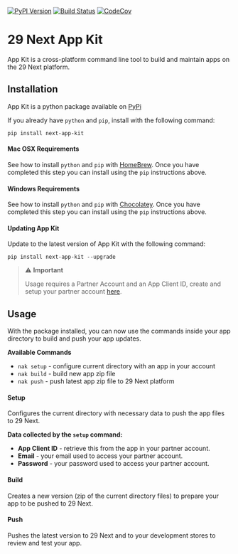 <!-- Badges -->
[![PyPI Version][pypi-v-image]][pypi-v-link]
[![Build Status][GHAction-image]][GHAction-link]
[![CodeCov][codecov-image]][codecov-link]

# 29 Next App Kit

App Kit is a cross-platform command line tool to build and maintain apps on the 29 Next platform.

## Installation

App Kit is a python package available on [PyPi](https://pypi.org/project/next-app-kit/)

If you already have `python` and `pip`, install with the following command:

```
pip install next-app-kit
```

#### Mac OSX Requirements
See how to install `python` and `pip` with [HomeBrew](https://docs.brew.sh/Homebrew-and-Python#python-3x). Once you have completed this step you can install using the `pip` instructions above.

#### Windows Requirements
See how to install `python` and `pip` with [Chocolatey](https://python-docs.readthedocs.io/en/latest/starting/install3/win.html). Once you have completed this step you can install using the `pip` instructions above.


#### Updating App Kit

Update to the latest version of App Kit with the following command:
```
pip install next-app-kit --upgrade
```

> :warning: **Important**
>
> Usage requires a Partner Account and an App Client ID, create and setup your partner account [here](https://accounts.29next.com/partners/).

## Usage
With the package installed, you can now use the commands inside your app directory to build and push your app updates.

**Available Commands**
* `nak setup` - configure current directory with an app in your account
* `nak build` - build new app zip file
* `nak push` - push latest app zip file to 29 Next platform


#### Setup
Configures the current directory with necessary data to push the app files to 29 Next.

**Data collected by the `setup` command:**
* **App Client ID** - retrieve this from the app in your partner account.
* **Email** - your email used to access your partner account.
* **Password** - your password used to access your partner account.

#### Build
Creates a new version (zip of the current directory files) to prepare your app to be pushed to 29 Next.

#### Push
Pushes the latest version to 29 Next and to your development stores to review and test your app.


[codecov-image]: https://codecov.io/gh/29next/app-kit/branch/master/graph/badge.svg?token=1QLTNSH72Y
[codecov-link]: https://codecov.io/gh/29next/app-kit

[pypi-v-image]: https://img.shields.io/pypi/v/next-app-kit.svg
[pypi-v-link]: https://pypi.org/project/next-app-kit/
[GHAction-image]: https://github.com/29next/app-kit/actions/workflows/test.yml/badge.svg?branch=master
[GHAction-link]: https://github.com/29next/app-kit/actions?query=event%3Apush+branch%3Amaster
